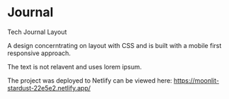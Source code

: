 # Journal
Tech Journal Layout

A design concerntrating on layout with CSS and is built with a mobile first responsive approach. 

The text is not relavent and uses lorem ipsum. 

The project was deployed to Netlify can be viewed here:
https://moonlit-stardust-22e5e2.netlify.app/
